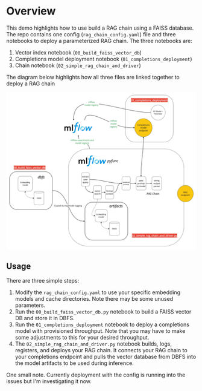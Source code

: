 # Overview
This demo highlights how to use build a RAG chain using a FAISS database. The repo contains one config (`rag_chain_config.yaml`) file and three notebooks to deploy a parameterized RAG chain. The three notebooks are:
1. Vector index notebook (`00_build_faiss_vector_db`)
2. Completions model deployment notebook (`01_completions_deployment`)
3. Chain notebook (`02_simple_rag_chain_and_driver`)

The diagram below highlights how all three files are linked together to deploy a RAG chain

<img src="_resources/architecture.jpg" alt="drawing" width="1000"/>


## Usage
There are three simple steps:
1. Modify the `rag_chain_config.yaml` to use your specific embedding models and cache directories. Note there may be some unused parameters. 
2. Run the `00_build_faiss_vector_db.py` notebook to build a FAISS vector DB and store it in DBFS.
3. Run the `01_completions_deployment` notebook to deploy a completions model with provisioned throughput. Note that you may have to make some adjustments to this for your desired throughput. 
3. The `02_simple_rag_chain_and_driver.py` notebook builds, logs, registers, and deploys your RAG chain. It connects your RAG chain to your completions endpoint and pulls the vector database from DBFS into the model artifacts to be used during inference. 

One small note. Currently deployment with the config is running into the issues but I'm investigating it now. 